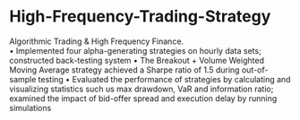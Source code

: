 # High-Frequency-Trading-Strategy
Algorithmic Trading &amp; High Frequency Finance.  
• Implemented four alpha-generating strategies on hourly data sets; constructed back-testing system
• The Breakout + Volume Weighted Moving Average strategy achieved a Sharpe ratio of 1.5 during out-of-sample testing
• Evaluated the performance of strategies by calculating and visualizing statistics such us max drawdown, VaR and information
ratio; examined the impact of bid-offer spread and execution delay by running simulations
